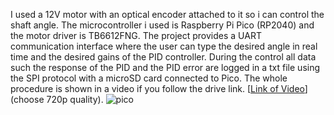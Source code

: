 I used a 12V motor with an optical encoder attached to it so i can control the shaft angle. 
The microcontroller i used is Raspberry Pi Pico (RP2040) and the motor driver is TB6612FNG.
The project provides a UART communication interface where the user can type the desired angle in real time and the
desired gains of the PID controller. During the control all data such the response of the PID and the PID error are logged
in a txt file using the SPI protocol with a microSD card connected to Pico. The whole procedure is shown in a video if you follow the drive link.
[[Link of Video](https://drive.google.com/file/d/18O10WC9Mca0Gb-_KqWsRjSpZusg_ET0w/view?usp=drive_link)] (choose 720p quality).
![pico](https://github.com/TheodoraLet/PID_controller_with_RP2040/assets/145222991/00bc40ce-9b28-4a7b-81ac-9c78414ecbc2)
